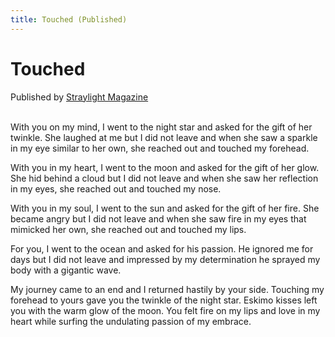 ```yaml
---
title: Touched (Published)
---
```

# Touched

Published by <a href="http://straylightmag.com/">Straylight Magazine</a><br/><br/>

With you on my mind, I went to the night star and asked for the gift of her twinkle.  She laughed at me but I did not leave and when she saw a sparkle in my eye similar to her own, she reached out and touched my forehead.  <br/>

With you in my heart, I went to the moon and asked for the gift of her glow.  She hid behind a cloud but I did not leave and when she saw her reflection in my eyes, she reached out and touched my nose.<br/>

With you in my soul, I went to the sun and asked for the gift of her fire.  She became angry but I did not leave and when she saw fire in my eyes that mimicked her own, she reached out and touched my lips.<br/>

For you, I went to the ocean and asked for his passion.  He ignored me for days but I did not leave and impressed by my determination he sprayed my body with a gigantic wave.  <br/>

My journey came to an end and I returned hastily by your side.  Touching my forehead to yours gave you the twinkle of the night star.  Eskimo kisses left you with the warm glow of the moon.  You felt fire on my lips and love in my heart while surfing the undulating passion of my embrace.  <br/>
<br/>
<br/>
